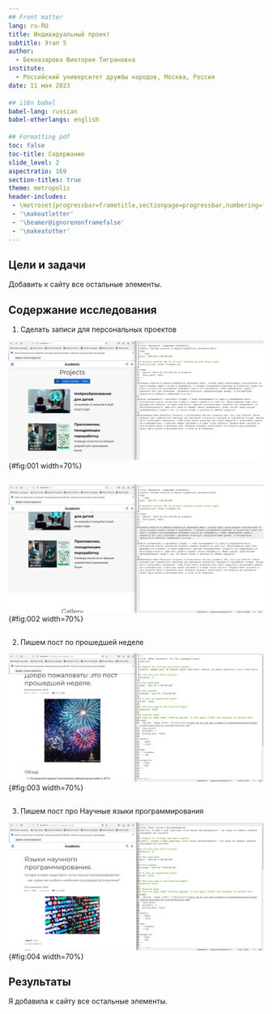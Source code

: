 ```yaml
---
## Front matter
lang: ru-RU
title: Индивидуальный проект
subtitle: Этап 5
author:
  - Бекназарова Виктория Тиграновна
institute:
  - Российский университет дружбы народов, Москва, Россия
date: 11 мая 2023

## i18n babel
babel-lang: russian
babel-otherlangs: english

## Formatting pdf
toc: false
toc-title: Содержание
slide_level: 2
aspectratio: 169
section-titles: true
theme: metropolis
header-includes:
 - \metroset{progressbar=frametitle,sectionpage=progressbar,numbering=fraction}
 - '\makeatletter'
 - '\beamer@ignorenonframefalse'
 - '\makeatother'
---
```




## Цели и задачи

Добавить к сайту все остальные элементы.


## Содержание исследования

1. Сделать записи для персональных проектов 


![Нейрообразовагие для детей](image/1.png){#fig:001 width=70%}

##


![Приложение, поощеряющее переработку](image/2.png){#fig:002 width=70%}


##


2. Пишем пост по прошедшей неделе 

![Пост](image/3.png){#fig:003 width=70%}


##


3. Пишем пост про Научные языки программирования 


![Пост](image/4.png){#fig:004 width=70%}

## Результаты

Я добавила к сайту все остальные элементы.


